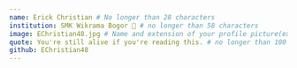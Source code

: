 ```yaml
---
name: Erick Christian # No longer than 28 characters
institution: SMK Wikrama Bogor 🚩 # no longer than 58 characters
image: EChristian48.jpg # Name and extension of your profile picture(ex. <YOUR-USERNAME>.png) The picture must be squared and 544px on width and height.
quote: You're still alive if you're reading this. # no longer than 100 characters, avoid using quotes(") to guarantee the format remains the same.
github: EChristian48
---
```


